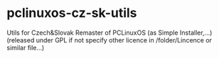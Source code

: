 pclinuxos-cz-sk-utils
=====================

Utils for Czech&Slovak Remaster of PCLinuxOS (as Simple Installer,...)
(released under GPL if not specify other licence in /folder/Lincence or similar file...)
